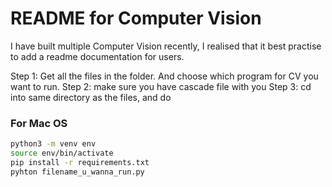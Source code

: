 # README for Computer Vision

I have built multiple Computer Vision recently, I realised that it best practise to add a readme documentation for users.

Step 1: Get all the files in the folder. And choose which program for CV you want to run. 
Step 2: make sure you have cascade file with you
Step 3: cd into same directory as the files, and do 

### For Mac OS

```bash
python3 -m venv env
source env/bin/activate
pip install -r requirements.txt
pyhton filename_u_wanna_run.py
```
